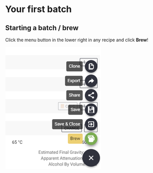 # Your first batch

## Starting a batch / brew

Click the menu button in the lower right in any recipe and click **Brew**!

![](../.gitbook/assets/image%20%2823%29.png)

